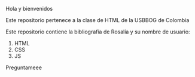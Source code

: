 Hola y bienvenidos

Este repositorio pertenece a la clase de HTML de la USBBOG de Colombia

Este repositorio contiene la bibliografía de Rosalía y su nombre de usuario:

1. HTML
2. CSS
3. JS

Preguntameee